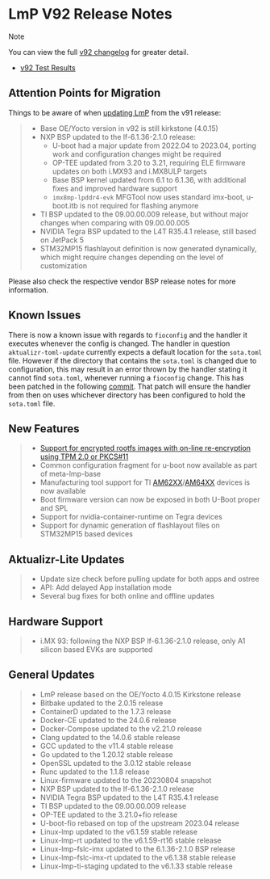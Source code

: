# LmP V92 Release Notes

> [!NOTE]
> You can view the full [v92 changelog](https://foundries.io/products/releases/92/) for greater detail.

* [v92 Test Results](https://qa-reports.foundries.io/lmp/lmp-ci-testing/build/51952d1d66536c4432bd3a27f8acbea7bc664f46/)

## Attention Points for Migration

Things to be aware of when [updating LmP](https://docs.foundries.io/92/reference-manual/linux/linux-update.html) from the v91 release:

> -   Base OE/Yocto version in v92 is still kirkstone (4.0.15)
> -   NXP BSP updated to the lf-6.1.36-2.1.0 release:
>     -   U-boot had a major update from 2022.04 to 2023.04, porting
>         work and configuration changes might be required
>     -   OP-TEE updated from 3.20 to 3.21, requiring ELE firmware
>         updates on both i.MX93 and i.MX8ULP targets
>     -   Base BSP kernel updated from 6.1 to 6.1.36, with additional
>         fixes and improved hardware support
>     -   `imx8mp-lpddr4-evk` MFGTool now uses standard imx-boot,
>         u-boot.itb is not required for flashing anymore
> -   TI BSP updated to the 09.00.00.009 release, but without major
>     changes when comparing with 09.00.00.005
> -   NVIDIA Tegra BSP updated to the L4T R35.4.1 release, still based
>     on JetPack 5
> -   STM32MP15 flashlayout definition is now generated dynamically,
>     which might require changes depending on the level of
>     customization

Please also check the respective vendor BSP release notes for more
information.

## Known Issues

There is now a known issue with regards to `fioconfig` and the handler
it executes whenever the config is changed. The handler in question
`aktualizr-toml-update` currently expects a default location for the
`sota.toml` file. However if the directory that contains the `sota.toml`
is changed due to configuration, this may result in an error thrown by
the handler stating it cannot find `sota.toml`, whenever running a
`fioconfig` change. This has been patched in the following
[commit](https://github.com/foundriesio/meta-lmp/commit/294c684386b7e463b21dcfa56c62d10224b9dfff).
That patch will ensure the handler from then on uses whichever directory
has been configured to hold the `sota.toml` file.

## New Features

> -   [Support for encrypted rootfs images with on-line re-encryption using TPM 2.0 or PKCS#11](https://docs.foundries.io/92/reference-manual/linux/linux-disk-encryption.html#howto-linux-disk-encryption)
> -   Common configuration fragment for u-boot now available as part of
>     meta-lmp-base
> -   Manufacturing tool support for TI [AM62XX](https://docs.foundries.io/92/reference-manual/boards/am62xx-sk.html)/[AM64XX](https://docs.foundries.io/92/reference-manual/boards/am64xx-sk.html) devices is now available
> -   Boot firmware version can now be exposed in both U-Boot proper and
>     SPL
> -   Support for nvidia-container-runtime on Tegra devices
> -   Support for dynamic generation of flashlayout files on STM32MP15
>     based devices

## Aktualizr-Lite Updates

> -   Update size check before pulling update for both apps and ostree
> -   API: Add delayed App installation mode
> -   Several bug fixes for both online and offline updates

## Hardware Support

> -   i.MX 93: following the NXP BSP lf-6.1.36-2.1.0 release, only A1
>     silicon based EVKs are supported

## General Updates

> -   LmP release based on the OE/Yocto 4.0.15 Kirkstone release
> -   Bitbake updated to the 2.0.15 release
> -   ContainerD updated to the 1.7.3 release
> -   Docker-CE updated to the 24.0.6 release
> -   Docker-Compose updated to the v2.21.0 release
> -   Clang updated to the 14.0.6 stable release
> -   GCC updated to the v11.4 stable release
> -   Go updated to the 1.20.12 stable release
> -   OpenSSL updated to the 3.0.12 stable release
> -   Runc updated to the 1.1.8 release
> -   Linux-firmware updated to the 20230804 snapshot
> -   NXP BSP updated to the lf-6.1.36-2.1.0 release
> -   NVIDIA Tegra BSP updated to the L4T R35.4.1 release
> -   TI BSP updated to the 09.00.00.009 release
> -   OP-TEE updated to the 3.21.0+fio release
> -   U-boot-fio rebased on top of the upstream 2023.04 release
> -   Linux-lmp updated to the v6.1.59 stable release
> -   Linux-lmp-rt updated to the v6.1.59-rt16 stable release
> -   Linux-lmp-fslc-imx updated to the 6.1.36-2.1.0 BSP release
> -   Linux-lmp-fslc-imx-rt updated to the v6.1.38 stable release
> -   Linux-lmp-ti-staging updated to the v6.1.33 stable release
